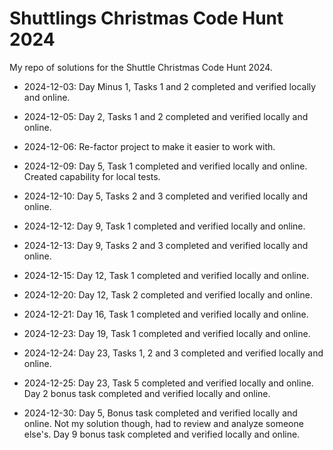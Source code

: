 # Shuttlings Christmas Code Hunt 2024

My repo of solutions for the Shuttle Christmas Code Hunt 2024.

- 2024-12-03: Day Minus 1, Tasks 1 and 2 completed and verified locally and online.

- 2024-12-05: Day 2, Tasks 1 and 2 completed and verified locally and online.

- 2024-12-06: Re-factor project to make it easier to work with.

- 2024-12-09: Day 5, Task 1 completed and verified locally and online. Created capability for local tests.

- 2024-12-10: Day 5, Tasks 2 and 3 completed and verified locally and online.

- 2024-12-12: Day 9, Task 1 completed and verified locally and online.

- 2024-12-13: Day 9, Tasks 2 and 3 completed and verified locally and online.

- 2024-12-15: Day 12, Task 1 completed and verified locally and online.

- 2024-12-20: Day 12, Task 2 completed and verified locally and online.

- 2024-12-21: Day 16, Task 1 completed and verified locally and online.

- 2024-12-23: Day 19, Task 1 completed and verified locally and online.

- 2024-12-24: Day 23, Tasks 1, 2 and 3 completed and verified locally and online.

- 2024-12-25: Day 23, Task 5 completed and verified locally and online. Day 2 bonus task completed and verified locally and online.

- 2024-12-30: Day 5, Bonus task completed and verified locally and online. Not my solution though, had to review and analyze someone else's. Day 9 bonus task completed and verified locally and online.
